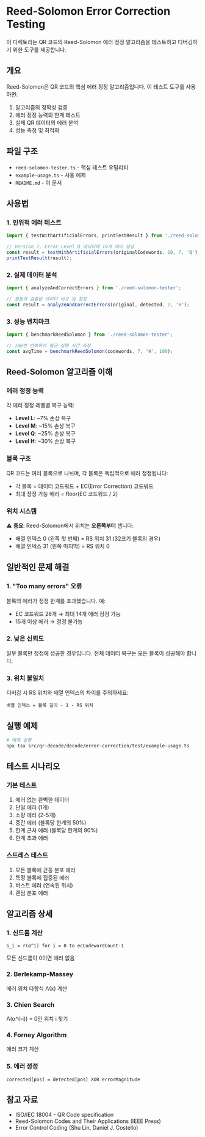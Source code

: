 # Reed-Solomon Error Correction Testing

이 디렉토리는 QR 코드의 Reed-Solomon 에러 정정 알고리즘을 테스트하고 디버깅하기 위한 도구를 제공합니다.

## 개요

Reed-Solomon은 QR 코드의 핵심 에러 정정 알고리즘입니다. 이 테스트 도구를 사용하면:

1. 알고리즘의 정확성 검증
2. 에러 정정 능력의 한계 테스트
3. 실제 QR 데이터의 에러 분석
4. 성능 측정 및 최적화

## 파일 구조

- `reed-solomon-tester.ts` - 핵심 테스트 유틸리티
- `example-usage.ts` - 사용 예제
- `README.md` - 이 문서

## 사용법

### 1. 인위적 에러 테스트

```typescript
import { testWithArtificialErrors, printTestResult } from './reed-solomon-tester';

// Version 7, Error Level Q 데이터에 10개 에러 생성
const result = testWithArtificialErrors(originalCodewords, 10, 7, 'Q');
printTestResult(result);
```

### 2. 실제 데이터 분석

```typescript
import { analyzeAndCorrectErrors } from './reed-solomon-tester';

// 원본과 검출된 데이터 비교 및 정정
const result = analyzeAndCorrectErrors(original, detected, 7, 'H');
```

### 3. 성능 벤치마크

```typescript
import { benchmarkReedSolomon } from './reed-solomon-tester';

// 100번 반복하여 평균 실행 시간 측정
const avgTime = benchmarkReedSolomon(codewords, 7, 'H', 100);
```

## Reed-Solomon 알고리즘 이해

### 에러 정정 능력

각 에러 정정 레벨별 복구 능력:
- **Level L**: ~7% 손상 복구
- **Level M**: ~15% 손상 복구
- **Level Q**: ~25% 손상 복구
- **Level H**: ~30% 손상 복구

### 블록 구조

QR 코드는 여러 블록으로 나뉘며, 각 블록은 독립적으로 에러 정정됩니다:
- 각 블록 = 데이터 코드워드 + EC(Error Correction) 코드워드
- 최대 정정 가능 에러 = floor(EC 코드워드 / 2)

### 위치 시스템

⚠️ **중요**: Reed-Solomon에서 위치는 **오른쪽부터** 셉니다:
- 배열 인덱스 0 (왼쪽 첫 번째) = RS 위치 31 (32크기 블록의 경우)
- 배열 인덱스 31 (왼쪽 마지막) = RS 위치 0

## 일반적인 문제 해결

### 1. "Too many errors" 오류

블록의 에러가 정정 한계를 초과했습니다. 예:
- EC 코드워드 28개 → 최대 14개 에러 정정 가능
- 15개 이상 에러 → 정정 불가능

### 2. 낮은 신뢰도

일부 블록만 정정에 성공한 경우입니다. 전체 데이터 복구는 모든 블록이 성공해야 합니다.

### 3. 위치 불일치

디버깅 시 RS 위치와 배열 인덱스의 차이를 주의하세요:
```
배열 인덱스 = 블록 길이 - 1 - RS 위치
```

## 실행 예제

```bash
# 예제 실행
npx tsx src/qr-decode/decode/error-correction/test/example-usage.ts
```

## 테스트 시나리오

### 기본 테스트
1. 에러 없는 완벽한 데이터
2. 단일 에러 (1개)
3. 소량 에러 (2-5개)
4. 중간 에러 (블록당 한계의 50%)
5. 한계 근처 에러 (블록당 한계의 90%)
6. 한계 초과 에러

### 스트레스 테스트
1. 모든 블록에 균등 분포 에러
2. 특정 블록에 집중된 에러
3. 버스트 에러 (연속된 위치)
4. 랜덤 분포 에러

## 알고리즘 상세

### 1. 신드롬 계산
```
S_i = r(α^i) for i = 0 to ecCodewordCount-1
```
모든 신드롬이 0이면 에러 없음

### 2. Berlekamp-Massey
에러 위치 다항식 Λ(x) 계산

### 3. Chien Search
Λ(α^(-i)) = 0인 위치 i 찾기

### 4. Forney Algorithm
에러 크기 계산

### 5. 에러 정정
```
corrected[pos] = detected[pos] XOR errorMagnitude
```

## 참고 자료

- ISO/IEC 18004 - QR Code specification
- Reed-Solomon Codes and Their Applications (IEEE Press)
- Error Control Coding (Shu Lin, Daniel J. Costello)